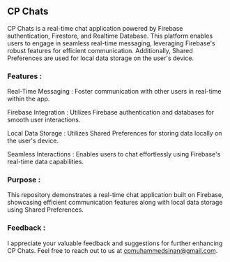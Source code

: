 ## CP Chats

CP Chats is a real-time chat application powered by Firebase authentication, Firestore, and Realtime Database. This platform enables users to engage in seamless real-time messaging, leveraging Firebase's robust features for efficient communication. Additionally, Shared Preferences are used for local data storage on the user's device.

### Features :

Real-Time Messaging : Foster communication with other users in real-time within the app.

Firebase Integration : Utilizes Firebase authentication and databases for smooth user interactions.

Local Data Storage : Utilizes Shared Preferences for storing data locally on the user's device.

Seamless Interactions : Enables users to chat effortlessly using Firebase's real-time data capabilities.

### Purpose :
This repository demonstrates a real-time chat application built on Firebase, showcasing efficient communication features along with local data storage using Shared Preferences.

### Feedback :
I appreciate your valuable feedback and suggestions for further enhancing CP Chats. Feel free to reach out to us at cpmuhammedsinan@gmail.com.
